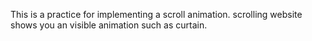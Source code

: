 This is a practice for implementing a scroll animation. scrolling website shows you an visible animation such as curtain.
